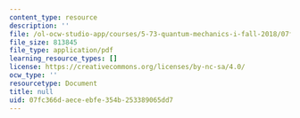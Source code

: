 ```yaml
---
content_type: resource
description: ''
file: /ol-ocw-studio-app/courses/5-73-quantum-mechanics-i-fall-2018/07fc366daeceebfe354b253389065dd7_MIT5_73F18_Lec4.pdf
file_size: 813845
file_type: application/pdf
learning_resource_types: []
license: https://creativecommons.org/licenses/by-nc-sa/4.0/
ocw_type: ''
resourcetype: Document
title: null
uid: 07fc366d-aece-ebfe-354b-253389065dd7
---
```

